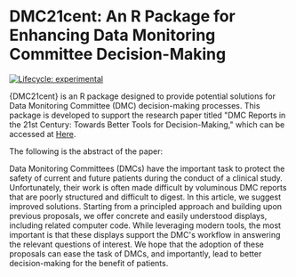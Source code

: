 
# DMC21cent: An R Package for Enhancing Data Monitoring Committee Decision-Making

<!-- badges: start -->
[![Lifecycle: experimental](https://img.shields.io/badge/lifecycle-experimental-orange.svg)](https://www.tidyverse.org/lifecycle/#experimental)
<!-- badges: end -->

{DMC21cent} is an R package designed to provide potential solutions for Data Monitoring Committee (DMC) decision-making processes. This package is developed to support the research paper titled "DMC Reports in the 21st Century: Towards Better Tools for Decision-Making," which can be accessed at [Here](https://trialsjournal.biomedcentral.com/articles/10.1186/s13063-023-07290-4).

The following is the abstract of the paper:

Data Monitoring Committees (DMCs) have the important task to protect the safety of current and future patients during the conduct of a clinical study. Unfortunately, their work is often made difficult by voluminous DMC reports that are poorly structured and difficult to digest. In this article, we suggest improved solutions. Starting from a principled approach and building upon previous proposals, we offer concrete and easily understood displays, including related computer code. While leveraging modern tools, the most important is that these displays support the DMC's workflow in answering the relevant questions of interest. We hope that the adoption of these proposals can ease the task of DMCs, and importantly, lead to better decision-making for the benefit of patients.

